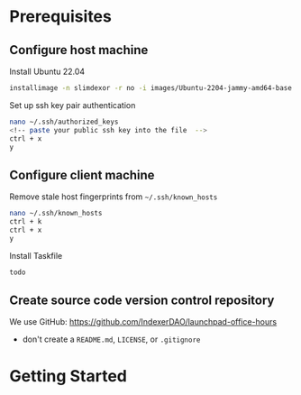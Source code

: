 # Prerequisites
## Configure host machine 
Install Ubuntu 22.04

``` bash
installimage -n slimdexor -r no -i images/Ubuntu-2204-jammy-amd64-base.tar.gz -d nvme0n1,nvme1n1 -p /boot:ext3:512M,lvm:vg0:all -v vg0:root:/:ext4:all
```

Set up ssh key pair authentication
``` bash
nano ~/.ssh/authorized_keys
<!-- paste your public ssh key into the file  -->
ctrl + x
y
```

## Configure client machine
Remove stale host fingerprints from `~/.ssh/known_hosts`

``` bash
nano ~/.ssh/known_hosts
ctrl + k
ctrl + x
y
```

Install Taskfile
``` bash
todo
```

## Create source code version control repository
We use GitHub: https://github.com/IndexerDAO/launchpad-office-hours
* don't create a `README.md`, `LICENSE`, or `.gitignore`

# Getting Started
